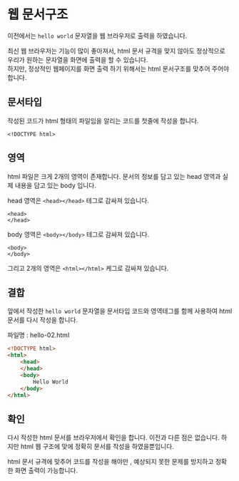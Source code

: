 # 웹 문서구조
이전에서는 `hello world` 문자열을 웹 브라우저로 출력을 하였습니다.

최신 웹 브라우저는 기능이 많이 좋아져서, html 문서 규격을 맞지 않아도 정상적으로 우리가 원하는 문자열을 화면에 출력을 할 수 있습니다.  
하지만, 정상적인 웹페이지를 화면 출력 하기 위해서는 html 문서구조를 맞추어 주어야 합니다.

## 문서타입
작성된 코드가 html 형태의 파일임을 알리는 코드를 첫줄에 작성을 합니다.

```
<!DOCTYPE html>
```

## 영역
html 파일은 크게 2개의 영역이 존재합니다. 문서의 정보를 담고 있는 head 영역과 실제 내용을 담고 있는 body 입니다.

head 영역은 `<head></head>` 테그로 감싸져 있습니다.
```
<head> 
</head>
```

body 영역은 `<body></body>` 테그로 감싸져 있습니다.
```
<body>
</body>
```

그리고 2개의 영역은 `<html></html>` 케그로 감싸져 있습니다.

## 결합
앞에서 작성한 `hello world` 문자열을 문서타입 코드와 영역테그를 함께 사용하여  html 문서를 다시 작성을 합니다.

파일명 : hello-02.html
```html
<!DOCTYPE html>
<html>
    <head> 
    </head>
    <body>
        Hello World
    </body>
</html>
```

## 확인
다시 작성한 html 문서를 브라우저에서 확인을 합니다. 이전과 다른 점은 없습니다.
하지만 html 웹 구조에 맞에 정확히 문서를 작성을 하였을뿐입니다.

html 문서 규격에 맞추어 코드를 작성을 해야만 , 예상되지 못한 문제를 방지하고
정확한 화면 출력이 가능합니다.




